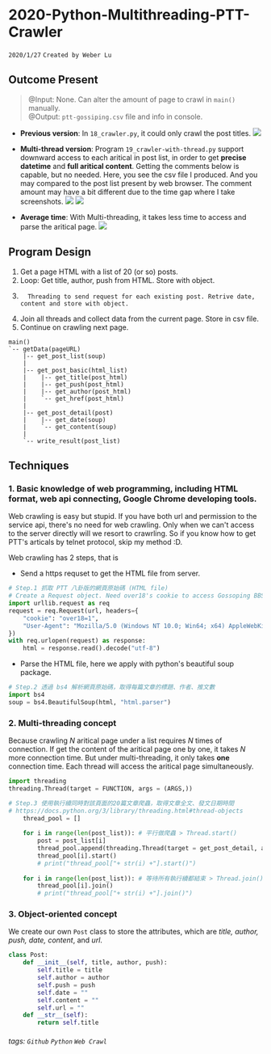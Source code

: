 # 2020-Python-Multithreading-PTT-Crawler

`2020/1/27` `Created by Weber Lu`

## Outcome Present


> @Input: None. Can alter the amount of page to crawl in `main()` manually.  
@Output: `ptt-gossiping.csv` file and info in console.


* **Previous version**: In `18_crawler.py`, it could only crawl the post titles.
![](https://i.imgur.com/iseRS7h.png)

* **Multi-thread version**: Program `19_crawler-with-thread.py` support downward access to each aritical in post list, in order to get **precise datetime** and **full aritical content**. Getting the comments below is capable, but no needed.
Here, you see the csv file I produced. And you may compared to the post list present by web browser. The comment amount may have a bit different due to the time gap where I take screenshots. 
![](https://i.imgur.com/Wei1SZt.jpg)
![](https://i.imgur.com/c0dO4NU.jpg)

* **Average time**: With Multi-threading, it takes less time to access and parse the aritical page.
![](https://i.imgur.com/VDkpcoJ.png)



## Program Design

1) Get a page HTML with a list of 20 (or so) posts.
2) Loop: Get title, author, push from HTML. Store with object.
3)       Threading to send request for each existing post. Retrive date, content and store with object.
4) Join all threads and collect data from the current page. Store in csv file.
5) Continue on crawling next page.

```
main()
`-- getData(pageURL)
    |-- get_post_list(soup)
    |
    |-- get_post_basic(html_list)
    |    |-- get_title(post_html)
    |    |-- get_push(post_html)
    |    |-- get_author(post_html)
    |    `-- get_href(post_html)
    |
    |-- get_post_detail(post)
    |    |-- get_date(soup)
    |    `-- get_content(soup)
    |
    `-- write_result(post_list)
```

## Techniques

### 1. Basic knowledge of web programming, including HTML format, web api connecting, Google Chrome developing tools.
Web crawling is easy but stupid. If you have both url and permission to the service api, there's no need for web crawling. Only when we can't access to the server directly will we resort to crawrling. So if you know how to get PTT's articals by telnet protocol, skip my method :D.

Web crawling has 2 steps, that is
* Send a https requset to get the HTML file from server.
```python
# Step.1 抓取 PTT 八卦版的網頁原始碼 (HTML file)
# Create a Request object. Need over18's cookie to access Gossoping BBS.
import urllib.request as req
request = req.Request(url, headers={
    "cookie": "over18=1",
    "User-Agent": "Mozilla/5.0 (Windows NT 10.0; Win64; x64) AppleWebKit/537.36 (KHTML, like Gecko) Chrome/79.0.3945.117 Safari/537.36"
})
with req.urlopen(request) as response:
    html = response.read().decode("utf-8")
```
* Parse the HTML file, here we apply with python's beautiful soup package.
```python
# Step.2 透過 bs4 解析網頁原始碼，取得每篇文章的標題、作者、推文數
import bs4 
soup = bs4.BeautifulSoup(html, "html.parser")
```

### 2. Multi-threading concept
Because crawling *N* aritical page under a list requires *N* times of connection. If get the content of the aritical page one by one, it takes *N* more connection time. But under multi-threading, it only takes **one** connection time. Each thread will access the aritical page simultaneously.
```python
import threading
threading.Thread(target = FUNCTION, args = (ARGS,))
```
```python
# Step.3 使用執行續同時對該頁面的20篇文章爬蟲，取得文章全文、發文日期時間 
# https://docs.python.org/3/library/threading.html#thread-objects
    thread_pool = []
    
    for i in range(len(post_list)): # 平行做爬蟲 > Thread.start()
        post = post_list[i]
        thread_pool.append(threading.Thread(target = get_post_detail, args = (post,)))
        thread_pool[i].start()
        # print("thread_pool["+ str(i) +"].start()")
        
    for i in range(len(post_list)): # 等待所有執行續都結束 > Thread.join()
        thread_pool[i].join()
        # print("thread_pool["+ str(i) +"].join()")
```
    
### 3. Object-oriented concept
We create our own `Post` class to store the attributes, which are *title, author, push, date, content*, and *url*.
```python
class Post:
    def __init__(self, title, author, push):
        self.title = title
        self.author = author
        self.push = push
        self.date = ""
        self.content = ""
        self.url = ""
    def __str__(self):
        return self.title
```


###### tags: `Github` `Python` `Web Crawl`
